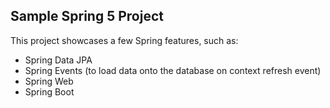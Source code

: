 Sample Spring 5 Project
-----------------------

This project showcases a few Spring features, such as:

- Spring Data JPA
- Spring Events (to load data onto the database on context refresh event)
- Spring Web
- Spring Boot
